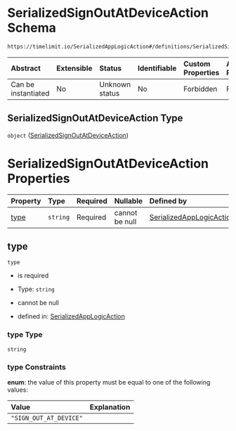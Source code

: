 # SerializedSignOutAtDeviceAction Schema

```txt
https://timelimit.io/SerializedAppLogicAction#/definitions/SerializedSignOutAtDeviceAction
```



| Abstract            | Extensible | Status         | Identifiable | Custom Properties | Additional Properties | Access Restrictions | Defined In                                                                                           |
| :------------------ | :--------- | :------------- | :----------- | :---------------- | :-------------------- | :------------------ | :--------------------------------------------------------------------------------------------------- |
| Can be instantiated | No         | Unknown status | No           | Forbidden         | Forbidden             | none                | [SerializedAppLogicAction.schema.json*](SerializedAppLogicAction.schema.json "open original schema") |

## SerializedSignOutAtDeviceAction Type

`object` ([SerializedSignOutAtDeviceAction](serializedapplogicaction-definitions-serializedsignoutatdeviceaction.md))

# SerializedSignOutAtDeviceAction Properties

| Property      | Type     | Required | Nullable       | Defined by                                                                                                                                                                                                                       |
| :------------ | :------- | :------- | :------------- | :------------------------------------------------------------------------------------------------------------------------------------------------------------------------------------------------------------------------------- |
| [type](#type) | `string` | Required | cannot be null | [SerializedAppLogicAction](serializedapplogicaction-definitions-serializedsignoutatdeviceaction-properties-type.md "https://timelimit.io/SerializedAppLogicAction#/definitions/SerializedSignOutAtDeviceAction/properties/type") |

## type



`type`

*   is required

*   Type: `string`

*   cannot be null

*   defined in: [SerializedAppLogicAction](serializedapplogicaction-definitions-serializedsignoutatdeviceaction-properties-type.md "https://timelimit.io/SerializedAppLogicAction#/definitions/SerializedSignOutAtDeviceAction/properties/type")

### type Type

`string`

### type Constraints

**enum**: the value of this property must be equal to one of the following values:

| Value                  | Explanation |
| :--------------------- | :---------- |
| `"SIGN_OUT_AT_DEVICE"` |             |
